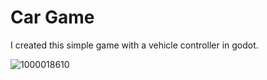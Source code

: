 # Car Game

I created this simple game with a vehicle controller in godot.

![1000018610](https://github.com/user-attachments/assets/777824fb-3a20-4685-bd5f-4cf8efc1b4c6)
